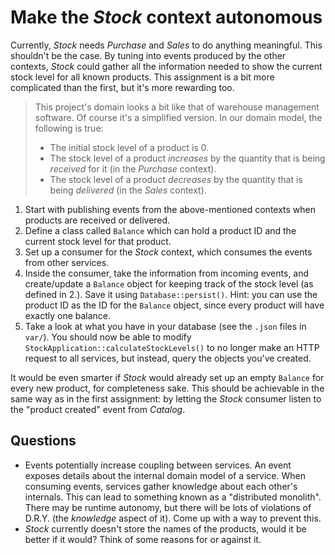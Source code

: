 # Make the *Stock* context autonomous

Currently, *Stock* needs *Purchase* and *Sales* to do anything meaningful. This shouldn't be the case. By tuning into events produced by the other contexts, *Stock* could gather all the information needed to show the current stock level for all known products. This assignment is a bit more complicated than the first, but it's more rewarding too.

> This project's domain looks a bit like that of warehouse management software. Of course it's a simplified version. In our domain model, the following is true: 
>
> - The initial stock level of a product is 0.
> - The stock level of a product *increases* by the quantity that is being *received* for it (in the *Purchase* context).
> - The stock level of a product *decreases* by the quantity that is being *delivered* (in the *Sales* context).

1. Start with publishing events from the above-mentioned contexts when products are received or delivered.
2. Define a class called `Balance` which can hold a product ID and the current stock level for that product.
3. Set up a consumer for the *Stock* context, which consumes the events from other services.
4. Inside the consumer, take the information from incoming events, and create/update a `Balance` object for keeping track of the stock level (as defined in 2.). Save it using `Database::persist()`. Hint: you can use the product ID as the ID for the `Balance` object, since every product will have exactly one balance.
5. Take a look at what you have in your database (see the `.json` files in `var/`). You should now be able to modify `StockApplication::calculateStockLevels()` to no longer make an HTTP request to all services, but instead, query the objects you've created. 

It would be even smarter if *Stock* would already set up an empty `Balance` for every new product, for completeness sake. This should be achievable in the same way as in the first assignment: by letting the *Stock* consumer listen to the "product created" event from *Catalog*.

## Questions

- Events potentially increase coupling between services. An event exposes details about the internal domain model of a service. When consuming events, services gather knowledge about each other's internals. This can lead to something known as a "distributed monolith". There may be runtime autonomy, but there will be lots of violations of D.R.Y. (the *knowledge* aspect of it). Come up with a way to prevent this.
- *Stock* currently doesn't store the names of the products, would it be better if it would? Think of some reasons for or against it.
